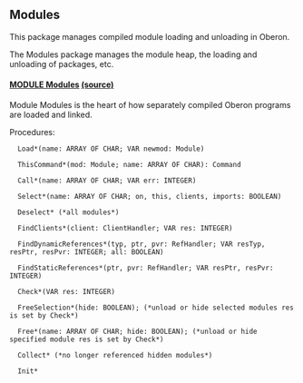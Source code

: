## Modules
This package manages compiled module loading and unloading in Oberon.


The Modules package manages the module heap, the loading and unloading of packages, etc.


#### [MODULE Modules](https://github.com/io-core/doc/blob/main/core/Modules/Modules.Mod) [(source)](https://github.com/io-core/Modules/blob/main/Modules.Mod)
Module Modules is the heart of how separately compiled Oberon programs are loaded and linked.


Procedures:
```
  Load*(name: ARRAY OF CHAR; VAR newmod: Module)

  ThisCommand*(mod: Module; name: ARRAY OF CHAR): Command

  Call*(name: ARRAY OF CHAR; VAR err: INTEGER)

  Select*(name: ARRAY OF CHAR; on, this, clients, imports: BOOLEAN)

  Deselect* (*all modules*)

  FindClients*(client: ClientHandler; VAR res: INTEGER)

  FindDynamicReferences*(typ, ptr, pvr: RefHandler; VAR resTyp, resPtr, resPvr: INTEGER; all: BOOLEAN)

  FindStaticReferences*(ptr, pvr: RefHandler; VAR resPtr, resPvr: INTEGER)

  Check*(VAR res: INTEGER)

  FreeSelection*(hide: BOOLEAN); (*unload or hide selected modules res is set by Check*)

  Free*(name: ARRAY OF CHAR; hide: BOOLEAN); (*unload or hide specified module res is set by Check*)

  Collect* (*no longer referenced hidden modules*)

  Init*

```
